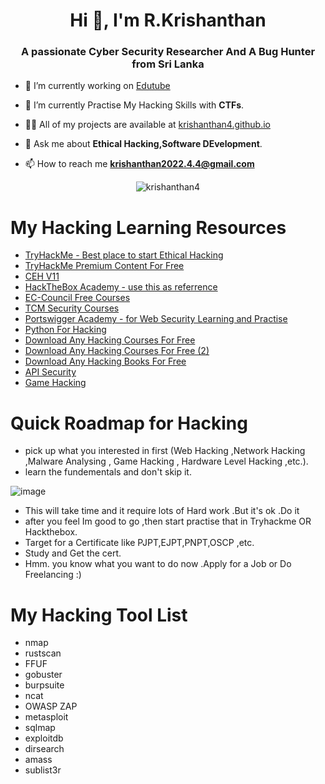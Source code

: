 <h1 align="center">Hi 👋, I'm R.Krishanthan</h1>
<h3 align="center">A passionate Cyber Security Researcher And A Bug Hunter from Sri Lanka</h3>

- 🔭 I’m currently working on [Edutube](https://github.com/krishanthan4/)

- 🌱 I’m currently Practise My Hacking Skills with **CTFs**.

- 👨‍💻 All of my projects are available at [krishanthan4.github.io](https://krishanthan4.github.io)

- 💬 Ask me about **Ethical Hacking,Software DEvelopment**.

- 📫 How to reach me **krishanthan2022.4.4@gmail.com**

<p align="center"><img align="center" src="https://github-readme-stats.vercel.app/api/top-langs?username=krishanthan4&show_icons=true&locale=en&layout=compact" alt="krishanthan4" /></p>

# My Hacking Learning Resources

- [TryHackMe - Best place to start Ethical Hacking](https://tryhackme.com/paths)
- [TryHackMe Premium Content For Free](https://drive.google.com/drive/folders/1D8WVuGfInlb8R7Bz2f_9K9NPQOyLjRNl?usp=sharing)
- [CEH V11](https://mega.nz/folder/mOQTSCQS#NhXNE3XlL6fkGun83Yjwcw)
- [HackTheBox Academy - use this as referrence](https://academy.hackthebox.com)
- [EC-Council Free Courses](https://codered.eccouncil.org/)
- [TCM Security Courses](https://academy.tcm-sec.com/courses/)
- [Portswigger Academy - for Web Security Learning and Practise](https://portswigger.net)
- [Python For Hacking](https://mega.nz/folder/vTgRBCBQ#-NcoMXnPAoQ1YnT7ywpwWw/folder/eCwx0SpR)
- [Download Any Hacking Courses For Free](https://www.coursedl.org/0:/TCM%20Sec/Open-Source%20Intelligence%20(OSINT)%20Fundamentals.zip?a=view)
- [Download Any Hacking Courses For Free (2)](https://hacksnation.com/)
- [Download Any Hacking Books For Free](https://www.yeahhub.com/biggest-hacking-security-ebooks-collection-free-download/)
- [API Security](https://www.apisecuniversity.com/courses/api-security-fundamentals)
- [Game Hacking](https://guidedhacking.com/)

# Quick Roadmap for Hacking 
- pick up what you interested in first (Web Hacking ,Network Hacking ,Malware Analysing , Game Hacking , Hardware Level Hacking ,etc.).
- learn the fundementals and don't skip it.
  
 ![image](https://github.com/krishanthan4/krishanthan4/assets/122454062/f982a7d0-b453-4f15-b1e9-f09c91bc302a)

- This will take time and it require lots of Hard work .But it's ok .Do it
- after you feel Im good to go ,then start practise that in Tryhackme OR Hackthebox.
- Target for a Certificate like PJPT,EJPT,PNPT,OSCP ,etc.
- Study and Get the cert.
- Hmm. you know what you want to do now .Apply for a Job or Do Freelancing :)

# My Hacking Tool List

- nmap
- rustscan
- FFUF
- gobuster
- burpsuite
- ncat
- OWASP ZAP
- metasploit
- sqlmap
- exploitdb
- dirsearch
- amass
- sublist3r
